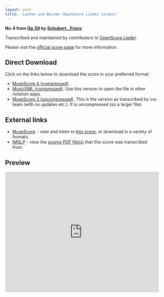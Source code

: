 ```yaml
---
layout: post
title: 'Lachen und Weinen (OpenScore Lieder Corpus)'
---
```


__No.4 from [Op.59](https://fourscoreandmore.org/OpenScore/Schubert%2C_Franz/Op.59/) by [Schubert,_Franz](https://fourscoreandmore.org/OpenScore/Schubert%2C_Franz)__

Transcribed and maintained by contributors to [OpenScore Lieder].

Please visit the [official score page] for more information.

[official score page]: https://musescore.com/openscore-lieder-corpus/scores/4982491
[OpenScore Lieder]: https://musescore.com/openscore-lieder-corpus

## Direct Download

Click on the links below to download the score in your preferred format:
- [MuseScore 4 (compressed)](https://fourscoreandmore.org/OpenScore/Schubert%2C_Franz/Op.59/4_Lachen_und_Weinen.mscz).
- [MusicXML (compressed)](https://fourscoreandmore.org/OpenScore/Schubert%2C_Franz/Op.59/4_Lachen_und_Weinen.mxl). Use this version to open the file in other notation apps.
- [MuseScore 3 (uncompressed)](https://raw.githubusercontent.com/OpenScore/Lieder/refs/heads/main/scores/Schubert%2C_Franz/Op.59/4_Lachen_und_Weinen/lc4982491.mscx). This is the version as transcribed by our team (with no updates etc.). It is uncompressed (so a larger file).

## External links

- [MuseScore] - view and listen to [this score][MuseScore], or download in a variety of formats.
- [IMSLP] - view the [source PDF file(s)][IMSLP] that this score was transcribed from.

[MuseScore]: https://musescore.com/score/4982491
[IMSLP]: https://imslp.org/wiki/Special:ReverseLookup/61113

## Preview

<iframe width="100%" height="394" src="https://musescore.com/openscore-lieder-corpus/scores/4982491/embed" frameborder="0" allowfullscreen allow="autoplay; fullscreen"></iframe>
